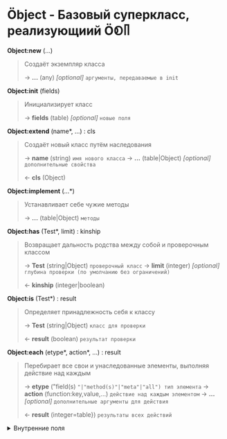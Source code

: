 # Öbject - Базовый суперкласс, реализующиий Ö𑫁𐩨

**Object:new** (...)

> Создаёт экземпляр класса
>
> &rarr; **...** (any) *[optional]* `аргументы, передаваемые в init`

**Object:init** (fields)

> Инициализирует класс
>
> &rarr; **fields** (table) *[optional]* `новые поля`

**Object:extend** (name\*, ...) : cls

> Создаёт новый класс путём наследования
>
> &rarr; **name** (string) `имя нового класса`
> &rarr; **...** (table|Object) *[optional]* `дополнительные свойства`
>
> &larr; **cls** (Object)

**Object:implement** (...\*)

> Устанавливает себе чужие методы
>
> &rarr; **...** (table|Object) `методы`

**Object:has** (Test\*, limit) : kinship

> Возвращает дальность родства между собой и проверочным классом
>
> &rarr; **Test** (string|Object) `проверочный класс`
> &rarr; **limit** (integer) *[optional]* `глубина проверки (по умолчанию без ограничений)`
>
> &larr; **kinship** (integer|boolean)

**Object:is** (Test\*) : result

> Определяет принадлежность себя к классу
>
> &rarr; **Test** (string|Object) `класс для проверки`
>
> &larr; **result** (boolean) `результат проверки`

**Object:each** (etype\*, action\*, ...) : result

> Перебирает все свои и унаследованные элементы, выполняя действие над каждым
>
> &rarr; **etype** ("field(s) `"|"method(s)"|"meta"|"all") тип элемента`
> &rarr; **action** (function:key,value,...) `действие над каждым элементом`
> &rarr; **...** *[optional]* `дополнительные аргументы для действия`
>
> &larr; **result** (integer=table}) `результаты всех действий`

<details>
  <summary>Внутренние поля</summary>

  **applyMetaFromParents** (Point\*, self\*, apply_here\*)

  > Добавляет все метаметоды из себя и всех родителей в указанную таблицу
  >
  > &rarr; **Point** `> Object.`
  > &rarr; **self** (Object) `откуда применять`
  > &rarr; **apply_here** (table) `куда применять`

  **applyMetaIndexFromParents** (self\*, apply_here\*)

  > Добавляет метаметоды __index из себя или ближайшего родителя в таблицу
  >
  > &rarr; **self** (Object) `откуда применять`
  > &rarr; **apply_here** (table) `куда применять`

</details>

